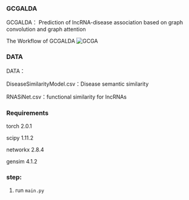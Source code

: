 ### GCGALDA
GCGALDA： Prediction of lncRNA-disease association based on graph convolution and graph attention 

The  Workflow of GCGALDA
![GCGA](https://github.com/wyh10248/GCGALDA/assets/127478574/c60a2073-4648-45aa-8946-0a163b1131d3)

### DATA
DATA：

DiseaseSimilarityModel.csv：Disease semantic similarity

RNASiNet.csv：functional similarity for lncRNAs
### Requirements
torch 2.0.1

scipy 1.11.2

networkx 2.8.4

gensim 4.1.2
### step:
1. run `main.py` 
